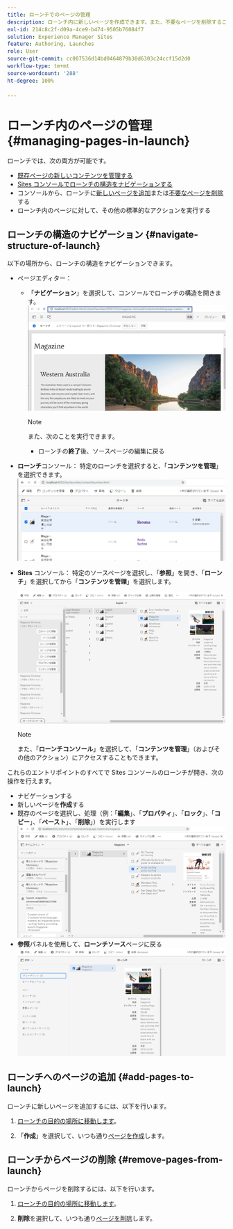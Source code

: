 ```yaml
---
title: ローンチでのページの管理
description: ローンチ内に新しいページを作成できます。また、不要なページを削除することもできます。
exl-id: 214c8c2f-d09a-4ce9-b474-9505b76084f7
solution: Experience Manager Sites
feature: Authoring, Launches
role: User
source-git-commit: cc007536d14bd0464879b30d6303c24ccf15d2d0
workflow-type: tm+mt
source-wordcount: '288'
ht-degree: 100%

---
```


# ローンチ内のページの管理 {#managing-pages-in-launch}

ローンチでは、次の両方が可能です。

* [既存ページの新しいコンテンツを管理する](/help/sites-cloud/authoring/launches/editing.md)
* [Sites コンソールでローンチの構造をナビゲーションする](#navigate-structure-of-launch)
* コンソールから、ローンチに[新しいページを追加](#add-pages-to-launch)または[不要なページを削除](#remove-pages-from-launch)する
* ローンチ内のページに対して、その他の標準的なアクションを実行する

## ローンチの構造のナビゲーション {#navigate-structure-of-launch}

以下の場所から、ローンチの構造をナビゲーションできます。

* ページエディター：

   * 「**ナビゲーション**」を選択して、コンソールでローンチの構造を開きます。
     ![ページエディターからローンチをナビゲーション](/help/sites-cloud/authoring/assets/launches-navigate-page-editor.png)

     >[!NOTE]
     >
     >また、次のことを実行できます。
     >
     >* ローンチの&#x200B;**終了**&#x200B;後、ソースページの編集に戻る

* **ローンチ**コンソール：
特定のローンチを選択すると、「**コンテンツを管理**」を選択できます。
  ![ローンチコンソール - コンテンツを管理](/help/sites-cloud/authoring/assets/launches-navigate-launches-console.png)

* **Sites** コンソール：
特定のソースページを選択し、「**参照**」を開き、「**ローンチ**」を選択してから「**コンテンツを管理**」を選択します。

  ![ローンチコンソール - コンテンツを管理](/help/sites-cloud/authoring/assets/launches-navigate-sites-console.png)

  >[!NOTE]
  >
  >また、「**ローンチコンソール**」を選択して、「**コンテンツを管理**」（およびその他のアクション）にアクセスすることもできます。

これらのエントリポイントのすべてで Sites コンソールのローンチが開き、次の操作を行えます。

* ナビゲーションする
* 新しいページを&#x200B;**作成**&#x200B;する
* 既存のページを選択し、処理（例：「**編集**」、「**プロパティ**」、「**ロック**」、「**コピー**」、「**ペースト**」、「**削除**」）を実行します
  ![「コンテンツの管理」から Sites コンソールでローンチをナビゲーション](/help/sites-cloud/authoring/assets/launches-navigate-manage-content.png)
* **参照**&#x200B;パネルを使用して、**ローンチソース**ページに戻る
  ![Sites コンソール - ローンチソース](/help/sites-cloud/authoring/assets/launches-navigate-launch-source.png)

## ローンチへのページの追加 {#add-pages-to-launch}

ローンチに新しいページを追加するには、以下を行います。

1. [ローンチの目的の場所に移動します](#navigate-structure-of-launch)。

1. 「**作成**」を選択して、いつも通り[ページを作成](/help/sites-cloud/authoring/sites-console/creating-pages.md#creating-a-new-page)します。

## ローンチからページの削除 {#remove-pages-from-launch}

ローンチからページを削除するには、以下を行います。

1. [ローンチの目的の場所に移動します](#navigate-structure-of-launch)。

1. **削除**&#x200B;を選択して、いつも通り[ページを削除](/help/sites-cloud/authoring/sites-console/managing-pages.md#deleting-a-page)します。
